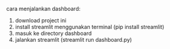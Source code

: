 cara menjalankan dashboard:
1. download project ini
2. install streamlit menggunakan terminal (pip install streamlit)
3. masuk ke directory dashboard
4. jalankan streamlit (streamlit run dashboard.py)